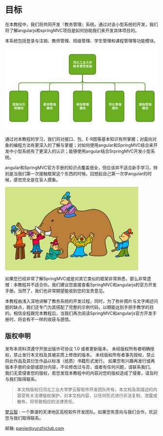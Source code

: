 ### 

# 目标

在本教程中，我们将共同开发『教务管理』系统。通过对该小型系统的开发，我们将了解angularjs和springMVC项目是如何协助我们来开发具体项目的。

本系统包括登录与注销、教师管理、班级管理、学生管理和课程管理等功能模块。

![](/chapter0/iamge/0.png)

通过对本教程的学习，我们将对接口、包、E-R图等基本知识有所掌握；对面向对象的编程方法有更深入的了解与掌握；对如何使用angular和SpringMVC结合来开发中小型系统有了更深入的认识；能够使用angular结合SrpringMVC开发小型系统。

angular和SpringMVC官方手册的知识点覆盖很全，但应该并不适合新手学习，特别是当我们第一次接触框架这个东西的时候。回想起自己第一次学angular的时候，感觉完全是在盲人摸象。

![](/chapter0/iamge/1.png)

如果您已经非常了解SpringMVC或是对其它类似的框架非常熟悉，那么非常遗憾：本教程并不适合你。我们建议您直接查看SpringMVC和angularjs的官方开发手册。当然了，我们也非常期望能收到您的宝贵意见。

本教程由浅入深地讲解了教务系统的开发过程，同时，为了弥补图片与文字阐述问题的缺点，我们还专门为其搭配了完整的示例代码，以期能达到手把手教学的目的。相信全程跟完本教程后，当我们再次阅读SpringMVC和angularjs官方开发手册时，将会有不一样的收获与感悟。

## 版权申明

发布本资料须遵守开放出版许可协议 1.0 或者更新版本。 
未经版权所有者明确授权，禁止发行本文档及其被实质上修改的版本。 
未经版权所有者事先授权，禁止将此作品及其衍生作品以标准（纸质）书籍形式发行。 
如果您有兴趣再发行或再版本手册的全部或部分内容，不论修改过与否，或者有任何问题，请联系我们。 
我们无意侵害您的版权，若您发现本教程中的内容对您的版权造成了侵害，请及时与我们取得联系。

> 本文档版权归河北工业大学梦云智软件开发团队所有，本文档及其描述的内容受有关法律版权保护，对本文档内容，以任何形式进行非法复制、泄露或散布，将导致相应的法律责任。

[梦云智](http://www.mengyunzhi.cn/) : 一个靠谱的天津地区高校软件开发团队。如果您有意向与我们合作，欢迎您与我们取得联系。

邮箱: panjie@yunzhiclub.com

